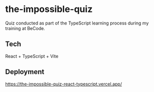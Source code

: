 # the-impossible-quiz
Quiz conducted as part of the TypeScript learning process during my training at BeCode.

## Tech
React + TypeScript + Vite

## Deployment
https://the-impossible-quiz-react-typescript.vercel.app/
